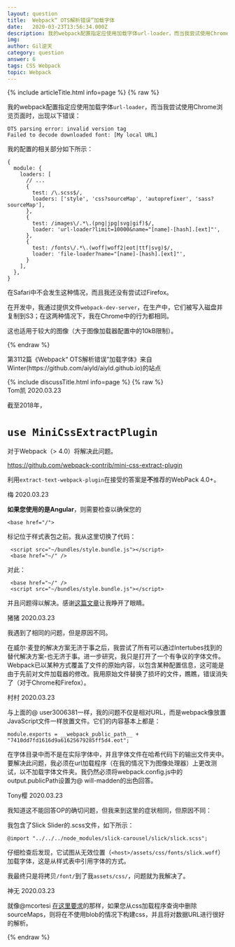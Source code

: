 ```yaml
---
layout: question
title:  Webpack“ OTS解析错误”加载字体
date:   2020-03-23T13:56:34.000Z
description: 我的webpack配置指定应使用加载字体url-loader，而当我尝试使用Chrome浏览页面时，出现以下错误：OTS parsing error ...
img: 
author: Gil逆天
category: question
answer: 6
tags: CSS Webpack
topic: Webpack
---
```

<div class="article-root">
  <div class="article">
    {% include articleTitle.html info=page %}
    {% raw %}
    <div class="article-content"><p><font style="vertical-align: inherit;"><font style="vertical-align: inherit;">我的webpack配置指定应使用加载字体</font></font><code>url-loader</code><font style="vertical-align: inherit;"><font style="vertical-align: inherit;">，而当我尝试使用Chrome浏览页面时，出现以下错误：</font></font></p>

<pre><code>OTS parsing error: invalid version tag<font></font>
Failed to decode downloaded font: [My local URL]<font></font>
</code></pre>

<p><font style="vertical-align: inherit;"><font style="vertical-align: inherit;">我的配置的相关部分如下所示：</font></font></p>

<pre><code>{<font></font>
  module: {<font></font>
    loaders: [<font></font>
      // ...<font></font>
      {<font></font>
        test: /\.scss$/,<font></font>
        loaders: ['style', 'css?sourceMap', 'autoprefixer', 'sass?sourceMap'],<font></font>
      },<font></font>
      {<font></font>
        test: /images\/.*\.(png|jpg|svg|gif)$/,<font></font>
        loader: 'url-loader?limit=10000&amp;name="[name]-[hash].[ext]"',<font></font>
      },<font></font>
      {<font></font>
        test: /fonts\/.*\.(woff|woff2|eot|ttf|svg)$/,<font></font>
        loader: 'file-loader?name="[name]-[hash].[ext]"',<font></font>
      }<font></font>
    ],<font></font>
  },<font></font>
}<font></font>
</code></pre>

<p><font style="vertical-align: inherit;"><font style="vertical-align: inherit;">在Safari中不会发生这种情况，而且我还没有尝试过Firefox。</font></font></p>

<p><font style="vertical-align: inherit;"><font style="vertical-align: inherit;">在开发中，我通过提供文件</font></font><code>webpack-dev-server</code><font style="vertical-align: inherit;"><font style="vertical-align: inherit;">，在生产中，它们被写入磁盘并复制到S3；</font><font style="vertical-align: inherit;">在这两种情况下，我在Chrome中的行为都相同。</font></font></p>

<p><font style="vertical-align: inherit;"><font style="vertical-align: inherit;">这也适用于较大的图像（大于图像加载器配置中的10kB限制）。</font></font></p></div>
    {% endraw %}
  </div>
  <p class="winter_mark">第3112篇《Webpack“ OTS解析错误”加载字体》来自Winter(https://github.com/aiyld/aiyld.github.io)的站点</p>
  <div class="discuss-wrapper">
    {% include discussTitle.html info=page %}
    {% raw %}
    <div class="discuss-item">
        <div class="discuss-parent">
          <div class="discuss-meta">
            <span class="discuss-user">Tom凯</span>
            <span class="discuss-time">2020.03.23</span>
          </div>
          <div class="discuss-comment"><p><font style="vertical-align: inherit;"><font style="vertical-align: inherit;">截至2018年， </font></font></p>

<h1><code>use MiniCssExtractPlugin</code></h1>

<p><font style="vertical-align: inherit;"><font style="vertical-align: inherit;">对于Webpack（&gt; 4.0）将解决此问题。 </font></font></p>

<p><a href="https://github.com/webpack-contrib/mini-css-extract-plugin" rel="nofollow noreferrer"><font style="vertical-align: inherit;"><font style="vertical-align: inherit;">https://github.com/webpack-contrib/mini-css-extract-plugin</font></font></a></p>

<p><font style="vertical-align: inherit;"><font style="vertical-align: inherit;">利用</font></font><code>extract-text-webpack-plugin</code><font style="vertical-align: inherit;"><font style="vertical-align: inherit;">在接受的答案是</font></font><strong><font style="vertical-align: inherit;"><font style="vertical-align: inherit;">不</font></font></strong><font style="vertical-align: inherit;"><font style="vertical-align: inherit;">推荐的WebPack 4.0+。</font></font></p></div>
        </div></div><div class="discuss-item">
        <div class="discuss-parent">
          <div class="discuss-meta">
            <span class="discuss-user">梅</span>
            <span class="discuss-time">2020.03.23</span>
          </div>
          <div class="discuss-comment"><p><strong><font style="vertical-align: inherit;"><font style="vertical-align: inherit;">如果您使用的是Angular</font></font></strong><font style="vertical-align: inherit;"><font style="vertical-align: inherit;">，则需要检查以确保您的</font></font></p>

<pre><code>&lt;base href="/"&gt; 
</code></pre>

<p><font style="vertical-align: inherit;"><font style="vertical-align: inherit;">标记位于样式表包之前。</font><font style="vertical-align: inherit;">我从这里切换了代码：</font></font></p>

<pre><code> &lt;script src="~/bundles/style.bundle.js"&gt;&lt;/script&gt;<font></font>
 &lt;base href="~/" /&gt;<font></font>
</code></pre>

<p><font style="vertical-align: inherit;"><font style="vertical-align: inherit;">对此：</font></font></p>

<pre><code> &lt;base href="~/" /&gt;<font></font>
 &lt;script src="~/bundles/style.bundle.js"&gt;&lt;/script&gt;<font></font>
</code></pre>

<p><font style="vertical-align: inherit;"><font style="vertical-align: inherit;">并且问题得以解决。</font><font style="vertical-align: inherit;">感谢</font></font><a href="https://stackoverflow.com/a/34669257/2607157"><font style="vertical-align: inherit;"><font style="vertical-align: inherit;">这篇文章</font></font></a><font style="vertical-align: inherit;"><font style="vertical-align: inherit;">让我睁开了眼睛。</font></font></p></div>
        </div></div><div class="discuss-item">
        <div class="discuss-parent">
          <div class="discuss-meta">
            <span class="discuss-user">猪猪</span>
            <span class="discuss-time">2020.03.23</span>
          </div>
          <div class="discuss-comment"><p><font style="vertical-align: inherit;"><font style="vertical-align: inherit;">我遇到了相同的问题，但是原因不同。 </font></font></p>

<p><font style="vertical-align: inherit;"><font style="vertical-align: inherit;">在威尔·麦登的解决方案无济于事之后，我尝试了所有可以通过Intertubes找到的替代解决方案-也无济于事。</font><font style="vertical-align: inherit;">进一步研究，我只是打开了一个有争议的字体文件。</font><font style="vertical-align: inherit;">Webpack已以某种方式覆盖了文件的原始内容，以包含某种配置信息，这可能是由于先前对文件加载器的修改。</font><font style="vertical-align: inherit;">我用原始文件替换了损坏的文件，瞧瞧，错误消失了（对于Chrome和Firefox）。</font></font></p></div>
        </div></div><div class="discuss-item">
        <div class="discuss-parent">
          <div class="discuss-meta">
            <span class="discuss-user">村村</span>
            <span class="discuss-time">2020.03.23</span>
          </div>
          <div class="discuss-comment"><p><font style="vertical-align: inherit;"><font style="vertical-align: inherit;">与上面的@ user3006381一样，我的问题不仅是相对URL，而是webpack像放置JavaScript文件一样放置文件。</font><font style="vertical-align: inherit;">它们的内容基本上都是：</font></font></p>

<pre><code>module.exports = __webpack_public_path__ + "7410dd7fd1616d9a61625679285ff5d4.eot";
</code></pre>

<p><font style="vertical-align: inherit;"><font style="vertical-align: inherit;">在字体目录中而不是在实际字体中，并且字体文件在哈希代码下的输出文件夹中。</font><font style="vertical-align: inherit;">要解决此问题，我必须在url加载程序（在我的情况下为图像处理器）上更改测试，以不加载字体文件夹。</font><font style="vertical-align: inherit;">我仍然必须将webpack.config.js中的output.publicPath设置为@ will-madden的出色回答。</font></font></p></div>
        </div></div><div class="discuss-item">
        <div class="discuss-parent">
          <div class="discuss-meta">
            <span class="discuss-user">Tony樱</span>
            <span class="discuss-time">2020.03.23</span>
          </div>
          <div class="discuss-comment"><p><font style="vertical-align: inherit;"><font style="vertical-align: inherit;">我知道这不能回答OP的确切问题，但我来到这里的症状相同，但原因不同： </font></font></p>

<p><font style="vertical-align: inherit;"><font style="vertical-align: inherit;">我包含了Slick Slider的.scss文件，如下所示：</font></font></p>

<pre><code>@import "../../../node_modules/slick-carousel/slick/slick.scss";
</code></pre>

<p><font style="vertical-align: inherit;"><font style="vertical-align: inherit;">仔细检查后发现，它试图从无效位置（</font></font><code>&lt;host&gt;/assets/css/fonts/slick.woff</code><font style="vertical-align: inherit;"><font style="vertical-align: inherit;">）</font><font style="vertical-align: inherit;">加载字体</font><font style="vertical-align: inherit;">，这是从样式表中引用</font><font style="vertical-align: inherit;">字体</font><font style="vertical-align: inherit;">的方式。</font></font></p>

<p><font style="vertical-align: inherit;"><font style="vertical-align: inherit;">我最终只是将拷贝</font></font><code>/font/</code><font style="vertical-align: inherit;"><font style="vertical-align: inherit;">到了我</font></font><code>assets/css/</code><font style="vertical-align: inherit;"><font style="vertical-align: inherit;">，问题就为我解决了。</font></font></p></div>
        </div></div><div class="discuss-item">
        <div class="discuss-parent">
          <div class="discuss-meta">
            <span class="discuss-user">神无</span>
            <span class="discuss-time">2020.03.23</span>
          </div>
          <div class="discuss-comment"><p><font style="vertical-align: inherit;"><font style="vertical-align: inherit;">就像@mcortesi </font></font><a href="https://stackoverflow.com/questions/30762323/webpack-must-i-specify-the-domain-in-publicpath-for-url-directive-to-work-in"><font style="vertical-align: inherit;"><font style="vertical-align: inherit;">在这里要求</font></font></a><font style="vertical-align: inherit;"><font style="vertical-align: inherit;">的那样，如果您从css加载程序查询中删除sourceMaps，则将在不使用blob的情况下构建css，并且将对数据URL进行很好的解析。</font></font></p></div>
        </div></div>
    {% endraw %}
  </div>
<div>
